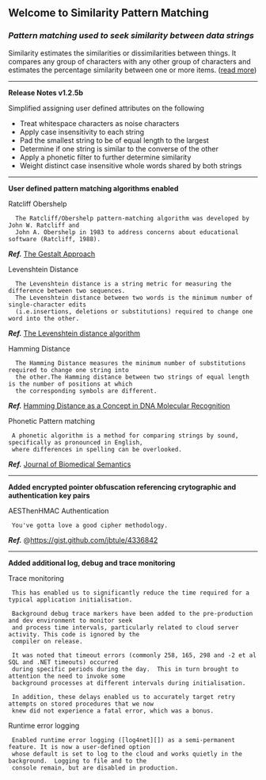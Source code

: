 ## Welcome to Similarity Pattern Matching
### *Pattern matching used to seek similarity between data strings*
Similarity estimates the similarities or dissimilarities between things. It compares any group of characters with any other group of characters and estimates the percentage similarity between one or more items. ([read more][])

***

**Release Notes v1.2.5b**

Simplified assigning user defined attributes on the following
    
* Treat whitespace characters as noise characters
* Apply case insensitivity to each string
* Pad the smallest string to be of equal length to the largest
* Determine if one string is similar to the converse of the other
* Apply a phonetic filter to further determine similarity
* Weight distinct case insensitive whole words shared by both strings

***

**User defined pattern matching algorithms enabled**

Ratcliff Obershelp
  
      The Ratcliff/Obershelp pattern-matching algorithm was developed by John W. Ratcliff and 
      John A. Obershelp in 1983 to address concerns about educational software (Ratcliff, 1988).

**_Ref._** [The Gestalt Approach][]

Levenshtein Distance
  
      The Levenshtein distance is a string metric for measuring the difference between two sequences. 
      The Levenshtein distance between two words is the minimum number of single-character edits 
      (i.e.insertions, deletions or substitutions) required to change one word into the other.

**_Ref._** [The Levenshtein distance algorithm][]
   
Hamming Distance
  
      The Hamming Distance measures the minimum number of substitutions required to change one string into 
      the other.The Hamming distance between two strings of equal length is the number of positions at which 
      the corresponding symbols are different.
    
**_Ref._** [Hamming Distance as a Concept in DNA Molecular Recognition][]
   
Phonetic Pattern matching 
  
     A phonetic algorithm is a method for comparing strings by sound, specifically as pronounced in English, 
     where differences in spelling can be overlooked.
    
**_Ref._** [Journal of Biomedical Semantics][]

***

**Added encrypted pointer obfuscation referencing crytographic and authentication key pairs**

AESThenHMAC Authentication

     You've gotta love a good cipher methodology.
     
**_Ref._** @https://gist.github.com/jbtule/4336842

***

**Added additional log, debug and trace monitoring**

Trace monitoring
  
     This has enabled us to significantly reduce the time required for a typical application initialisation.
     
     Background debug trace markers have been added to the pre-production and dev environment to monitor seek 
     and process time intervals, particularly related to cloud server activity. This code is ignored by the 
     compiler on release. 
     
     It was noted that timeout errors (commonly 258, 165, 298 and -2 et al SQL and .NET timeouts) occurred 
     during specific periods during the day.  This in turn brought to attention the need to invoke some 
     background processes at different intervals during initialisation.
     
     In addition, these delays enabled us to accurately target retry attempts on stored procedures that we now 
     knew did not experience a fatal error, which was a bonus.

Runtime error logging

     Enabled runtime error logging ([log4net][]) as a semi-permanent feature. It is now a user-defined option 
     whose default is set to log to the cloud and works quietly in the background.  Logging to file and to the 
     console remain, but are disabled in production.

[Hamming Distance as a Concept in DNA Molecular Recognition]: https://pubs.acs.org/doi/full/10.1021/acsomega.7b00053
[Journal of Biomedical Semantics]: https://jbiomedsem.biomedcentral.com/articles/10.1186/s13326-019-0216-2
[The Levenshtein distance algorithm]: https://www.educative.io/edpresso/the-levenshtein-distance-algorithm
[The Gestalt Approach]: https://en.wikipedia.org/wiki/Gestalt_Pattern_Matching
[read more]: https://ceresbakalite.github.io/similarity/ 
[log4net]: https://logging.apache.org/log4net/

